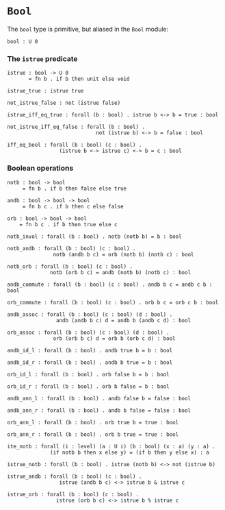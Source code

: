 # `Bool`

The `bool` type is primitive, but aliased in the `Bool` module:

    bool : U 0


### The `istrue` predicate

    istrue : bool -> U 0
           = fn b . if b then unit else void

    istrue_true : istrue true

    not_istrue_false : not (istrue false)

    istrue_iff_eq_true : forall (b : bool) . istrue b <-> b = true : bool

    not_istrue_iff_eq_false : forall (b : bool) .
                                 not (istrue b) <-> b = false : bool

    iff_eq_bool : forall (b : bool) (c : bool) .
                     (istrue b <-> istrue c) <-> b = c : bool


 ### Boolean operations

    notb : bool -> bool
         = fn b . if b then false else true

    andb : bool -> bool -> bool
         = fn b c . if b then c else false

    orb : bool -> bool -> bool
        = fn b c . if b then true else c

    notb_invol : forall (b : bool) . notb (notb b) = b : bool

    notb_andb : forall (b : bool) (c : bool) .
                   notb (andb b c) = orb (notb b) (notb c) : bool

    notb_orb : forall (b : bool) (c : bool) .
                  notb (orb b c) = andb (notb b) (notb c) : bool

    andb_commute : forall (b : bool) (c : bool) . andb b c = andb c b : bool

    orb_commute : forall (b : bool) (c : bool) . orb b c = orb c b : bool

    andb_assoc : forall (b : bool) (c : bool) (d : bool) .
                    andb (andb b c) d = andb b (andb c d) : bool

    orb_assoc : forall (b : bool) (c : bool) (d : bool) .
                   orb (orb b c) d = orb b (orb c d) : bool

    andb_id_l : forall (b : bool) . andb true b = b : bool

    andb_id_r : forall (b : bool) . andb b true = b : bool

    orb_id_l : forall (b : bool) . orb false b = b : bool

    orb_id_r : forall (b : bool) . orb b false = b : bool

    andb_ann_l : forall (b : bool) . andb false b = false : bool

    andb_ann_r : forall (b : bool) . andb b false = false : bool

    orb_ann_l : forall (b : bool) . orb true b = true : bool

    orb_ann_r : forall (b : bool) . orb b true = true : bool

    ite_notb : forall (i : level) (a : U i) (b : bool) (x : a) (y : a) .
                  (if notb b then x else y) = (if b then y else x) : a

    istrue_notb : forall (b : bool) . istrue (notb b) <-> not (istrue b)

    istrue_andb : forall (b : bool) (c : bool) .
                     istrue (andb b c) <-> istrue b & istrue c

    istrue_orb : forall (b : bool) (c : bool) .
                    istrue (orb b c) <-> istrue b % istrue c

